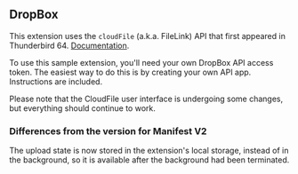 ## DropBox

This extension uses the `cloudFile` (a.k.a. FileLink) API that first appeared in Thunderbird 64. [Documentation](https://thunderbird-webextensions.readthedocs.io/en/latest/cloudFile.html).

To use this sample extension, you'll need your own DropBox API access token. The easiest way to do this is by creating your own API app. Instructions are included.

Please note that the CloudFile user interface is undergoing some changes, but everything should continue to work.

### Differences from the version for Manifest V2

The upload state is now stored in the extension's local storage, instead of in the
background, so it is available after the background had been terminated.
